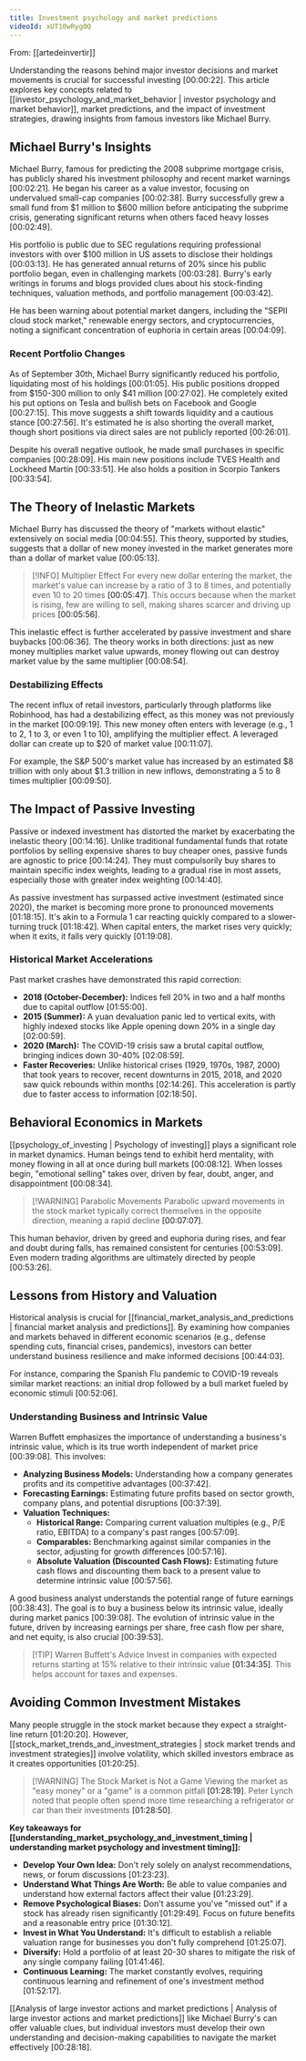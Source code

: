 ```yaml
---
title: Investment psychology and market predictions
videoId: xUT10wRyg0Q
---
```


From: [[artedeinvertir]] <br/> 

Understanding the reasons behind major investor decisions and market movements is crucial for successful investing <a class="yt-timestamp" data-t="00:00:22">[00:00:22]</a>. This article explores key concepts related to [[investor_psychology_and_market_behavior | investor psychology and market behavior]], market predictions, and the impact of investment strategies, drawing insights from famous investors like Michael Burry.

## Michael Burry's Insights

Michael Burry, famous for predicting the 2008 subprime mortgage crisis, has publicly shared his investment philosophy and recent market warnings <a class="yt-timestamp" data-t="00:02:21">[00:02:21]</a>. He began his career as a value investor, focusing on undervalued small-cap companies <a class="yt-timestamp" data-t="00:02:38">[00:02:38]</a>. Burry successfully grew a small fund from $1 million to $600 million before anticipating the subprime crisis, generating significant returns when others faced heavy losses <a class="yt-timestamp" data-t="00:02:49">[00:02:49]</a>.

His portfolio is public due to SEC regulations requiring professional investors with over $100 million in US assets to disclose their holdings <a class="yt-timestamp" data-t="00:03:13">[00:03:13]</a>. He has generated annual returns of 20% since his public portfolio began, even in challenging markets <a class="yt-timestamp" data-t="00:03:28">[00:03:28]</a>. Burry's early writings in forums and blogs provided clues about his stock-finding techniques, valuation methods, and portfolio management <a class="yt-timestamp" data-t="00:03:42">[00:03:42]</a>.

He has been warning about potential market dangers, including the "SEPII cloud stock market," renewable energy sectors, and cryptocurrencies, noting a significant concentration of euphoria in certain areas <a class="yt-timestamp" data-t="00:04:09">[00:04:09]</a>.

### Recent Portfolio Changes
As of September 30th, Michael Burry significantly reduced his portfolio, liquidating most of his holdings <a class="yt-timestamp" data-t="00:01:05">[00:01:05]</a>. His public positions dropped from $150-300 million to only $41 million <a class="yt-timestamp" data-t="00:27:02">[00:27:02]</a>. He completely exited his put options on Tesla and bullish bets on Facebook and Google <a class="yt-timestamp" data-t="00:27:15">[00:27:15]</a>. This move suggests a shift towards liquidity and a cautious stance <a class="yt-timestamp" data-t="00:27:56">[00:27:56]</a>. It's estimated he is also shorting the overall market, though short positions via direct sales are not publicly reported <a class="yt-timestamp" data-t="00:26:01">[00:26:01]</a>.

Despite his overall negative outlook, he made small purchases in specific companies <a class="yt-timestamp" data-t="00:28:09">[00:28:09]</a>. His main new positions include TVES Health and Lockheed Martin <a class="yt-timestamp" data-t="00:33:51">[00:33:51]</a>. He also holds a position in Scorpio Tankers <a class="yt-timestamp" data-t="00:33:54">[00:33:54]</a>.

## The Theory of Inelastic Markets

Michael Burry has discussed the theory of "markets without elastic" extensively on social media <a class="yt-timestamp" data-t="00:04:55">[00:04:55]</a>. This theory, supported by studies, suggests that a dollar of new money invested in the market generates more than a dollar of market value <a class="yt-timestamp" data-t="00:05:13">[00:05:13]</a>.

> [!INFO] Multiplier Effect
> For every new dollar entering the market, the market's value can increase by a ratio of 3 to 8 times, and potentially even 10 to 20 times <a class="yt-timestamp" data-t="00:05:47">[00:05:47]</a>. This occurs because when the market is rising, few are willing to sell, making shares scarcer and driving up prices <a class="yt-timestamp" data-t="00:05:56">[00:05:56]</a>.

This inelastic effect is further accelerated by passive investment and share buybacks <a class="yt-timestamp" data-t="00:06:36">[00:06:36]</a>. The theory works in both directions: just as new money multiplies market value upwards, money flowing out can destroy market value by the same multiplier <a class="yt-timestamp" data-t="00:08:54">[00:08:54]</a>.

### Destabilizing Effects
The recent influx of retail investors, particularly through platforms like Robinhood, has had a destabilizing effect, as this money was not previously in the market <a class="yt-timestamp" data-t="00:09:19">[00:09:19]</a>. This new money often enters with leverage (e.g., 1 to 2, 1 to 3, or even 1 to 10), amplifying the multiplier effect. A leveraged dollar can create up to $20 of market value <a class="yt-timestamp" data-t="00:11:07">[00:11:07]</a>.

For example, the S&P 500's market value has increased by an estimated $8 trillion with only about $1.3 trillion in new inflows, demonstrating a 5 to 8 times multiplier <a class="yt-timestamp" data-t="00:09:50">[00:09:50]</a>.

## The Impact of Passive Investing

Passive or indexed investment has distorted the market by exacerbating the inelastic theory <a class="yt-timestamp" data-t="00:14:16">[00:14:16]</a>. Unlike traditional fundamental funds that rotate portfolios by selling expensive shares to buy cheaper ones, passive funds are agnostic to price <a class="yt-timestamp" data-t="00:14:24">[00:14:24]</a>. They must compulsorily buy shares to maintain specific index weights, leading to a gradual rise in most assets, especially those with greater index weighting <a class="yt-timestamp" data-t="00:14:40">[00:14:40]</a>.

As passive investment has surpassed active investment (estimated since 2020), the market is becoming more prone to pronounced movements <a class="yt-timestamp" data-t="01:18:15">[01:18:15]</a>. It's akin to a Formula 1 car reacting quickly compared to a slower-turning truck <a class="yt-timestamp" data-t="01:18:42">[01:18:42]</a>. When capital enters, the market rises very quickly; when it exits, it falls very quickly <a class="yt-timestamp" data-t="01:19:08">[01:19:08]</a>.

### Historical Market Accelerations
Past market crashes have demonstrated this rapid correction:
*   **2018 (October-December):** Indices fell 20% in two and a half months due to capital outflow <a class="yt-timestamp" data-t="01:55:00">[01:55:00]</a>.
*   **2015 (Summer):** A yuan devaluation panic led to vertical exits, with highly indexed stocks like Apple opening down 20% in a single day <a class="yt-timestamp" data-t="02:00:59">[02:00:59]</a>.
*   **2020 (March):** The COVID-19 crisis saw a brutal capital outflow, bringing indices down 30-40% <a class="yt-timestamp" data-t="02:08:59">[02:08:59]</a>.
*   **Faster Recoveries:** Unlike historical crises (1929, 1970s, 1987, 2000) that took years to recover, recent downturns in 2015, 2018, and 2020 saw quick rebounds within months <a class="yt-timestamp" data-t="02:14:26">[02:14:26]</a>. This acceleration is partly due to faster access to information <a class="yt-timestamp" data-t="02:18:50">[02:18:50]</a>.

## Behavioral Economics in Markets

[[psychology_of_investing | Psychology of investing]] plays a significant role in market dynamics. Human beings tend to exhibit herd mentality, with money flowing in all at once during bull markets <a class="yt-timestamp" data-t="00:08:12">[00:08:12]</a>. When losses begin, "emotional selling" takes over, driven by fear, doubt, anger, and disappointment <a class="yt-timestamp" data-t="00:08:34">[00:08:34]</a>.

> [!WARNING] Parabolic Movements
> Parabolic upward movements in the stock market typically correct themselves in the opposite direction, meaning a rapid decline <a class="yt-timestamp" data-t="00:07:07">[00:07:07]</a>.

This human behavior, driven by greed and euphoria during rises, and fear and doubt during falls, has remained consistent for centuries <a class="yt-timestamp" data-t="00:53:09">[00:53:09]</a>. Even modern trading algorithms are ultimately directed by people <a class="yt-timestamp" data-t="00:53:26">[00:53:26]</a>.

## Lessons from History and Valuation

Historical analysis is crucial for [[financial_market_analysis_and_predictions | financial market analysis and predictions]]. By examining how companies and markets behaved in different economic scenarios (e.g., defense spending cuts, financial crises, pandemics), investors can better understand business resilience and make informed decisions <a class="yt-timestamp" data-t="00:44:03">[00:44:03]</a>.

For instance, comparing the Spanish Flu pandemic to COVID-19 reveals similar market reactions: an initial drop followed by a bull market fueled by economic stimuli <a class="yt-timestamp" data-t="00:52:06">[00:52:06]</a>.

### Understanding Business and Intrinsic Value
Warren Buffett emphasizes the importance of understanding a business's intrinsic value, which is its true worth independent of market price <a class="yt-timestamp" data-t="00:39:08">[00:39:08]</a>. This involves:
*   **Analyzing Business Models:** Understanding how a company generates profits and its competitive advantages <a class="yt-timestamp" data-t="00:37:42">[00:37:42]</a>.
*   **Forecasting Earnings:** Estimating future profits based on sector growth, company plans, and potential disruptions <a class="yt-timestamp" data-t="00:37:39">[00:37:39]</a>.
*   **Valuation Techniques:**
    *   **Historical Range:** Comparing current valuation multiples (e.g., P/E ratio, EBITDA) to a company's past ranges <a class="yt-timestamp" data-t="00:57:09">[00:57:09]</a>.
    *   **Comparables:** Benchmarking against similar companies in the sector, adjusting for growth differences <a class="yt-timestamp" data-t="00:57:16">[00:57:16]</a>.
    *   **Absolute Valuation (Discounted Cash Flows):** Estimating future cash flows and discounting them back to a present value to determine intrinsic value <a class="yt-timestamp" data-t="00:57:56">[00:57:56]</a>.

A good business analyst understands the potential range of future earnings <a class="yt-timestamp" data-t="00:38:43">[00:38:43]</a>. The goal is to buy a business below its intrinsic value, ideally during market panics <a class="yt-timestamp" data-t="00:39:08">[00:39:08]</a>. The evolution of intrinsic value in the future, driven by increasing earnings per share, free cash flow per share, and net equity, is also crucial <a class="yt-timestamp" data-t="00:39:53">[00:39:53]</a>.

> [!TIP] Warren Buffett's Advice
> Invest in companies with expected returns starting at 15% relative to their intrinsic value <a class="yt-timestamp" data-t="01:34:35">[01:34:35]</a>. This helps account for taxes and expenses.

## Avoiding Common Investment Mistakes

Many people struggle in the stock market because they expect a straight-line return <a class="yt-timestamp" data-t="01:20:20">[01:20:20]</a>. However, [[stock_market_trends_and_investment_strategies | stock market trends and investment strategies]] involve volatility, which skilled investors embrace as it creates opportunities <a class="yt-timestamp" data-t="01:20:25">[01:20:25]</a>.

> [!WARNING] The Stock Market is Not a Game
> Viewing the market as "easy money" or a "game" is a common pitfall <a class="yt-timestamp" data-t="01:28:19">[01:28:19]</a>. Peter Lynch noted that people often spend more time researching a refrigerator or car than their investments <a class="yt-timestamp" data-t="01:28:50">[01:28:50]</a>.

**Key takeaways for [[understanding_market_psychology_and_investment_timing | understanding market psychology and investment timing]]:**
*   **Develop Your Own Idea:** Don't rely solely on analyst recommendations, news, or forum discussions <a class="yt-timestamp" data-t="01:23:23">[01:23:23]</a>.
*   **Understand What Things Are Worth:** Be able to value companies and understand how external factors affect their value <a class="yt-timestamp" data-t="01:23:29">[01:23:29]</a>.
*   **Remove Psychological Biases:** Don't assume you've "missed out" if a stock has already risen significantly <a class="yt-timestamp" data-t="01:29:49">[01:29:49]</a>. Focus on future benefits and a reasonable entry price <a class="yt-timestamp" data-t="01:30:12">[01:30:12]</a>.
*   **Invest in What You Understand:** It's difficult to establish a reliable valuation range for businesses you don't fully comprehend <a class="yt-timestamp" data-t="01:25:07">[01:25:07]</a>.
*   **Diversify:** Hold a portfolio of at least 20-30 shares to mitigate the risk of any single company failing <a class="yt-timestamp" data-t="01:41:46">[01:41:46]</a>.
*   **Continuous Learning:** The market constantly evolves, requiring continuous learning and refinement of one's investment method <a class="yt-timestamp" data-t="01:52:17">[01:52:17]</a>.

[[Analysis of large investor actions and market predictions | Analysis of large investor actions and market predictions]] like Michael Burry's can offer valuable clues, but individual investors must develop their own understanding and decision-making capabilities to navigate the market effectively <a class="yt-timestamp" data-t="00:28:18">[00:28:18]</a>.